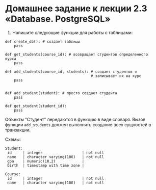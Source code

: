 # Домашнее задание к лекции 2.3 «Database. PostgreSQL»

1. Напишите следующие функции для работы с таблицами:

```
def create_db(): # создает таблицы
    pass

def get_students(course_id): # возвращает студентов определенного курса
    pass

def add_students(course_id, students): # создает студентов и 
                                       # записывает их на курс
    pass


def add_student(student): # просто создает студента
    pass

def get_student(student_id):
    pass
```

Объекты "Студент" передаются в функцию в виде словаря. Вызов функции `add_students` должен выполнять создание всех сущностей в транзакции.

Схемы:
```
Student:
 id     | integer                  | not null
 name   | character varying(100)   | not null
 gpa    | numeric(10,2)            |
 birth  | timestamp with time zone |

Course:
 id     | integer                  | not null
 name   | character varying(100)   | not null
```